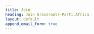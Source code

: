 ```yaml
---
title: Join
heading: Join Grassroots-Parti.Africa 
layout: default
append_email_form: true
---
```


[about]: /about
[manifesto]: /manifesto
